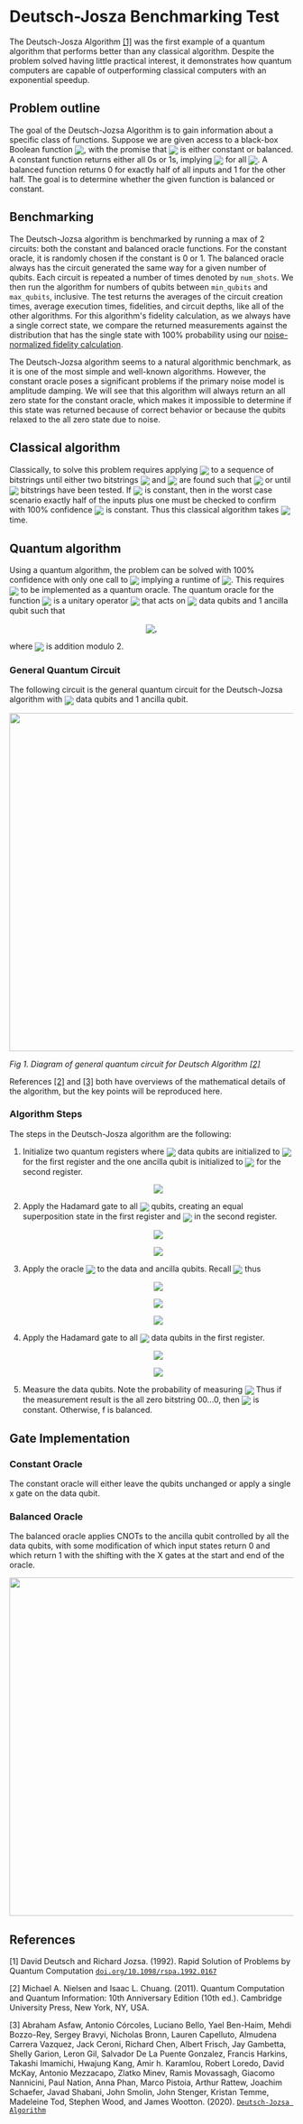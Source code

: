 # Deutsch-Josza Benchmarking Test

The Deutsch-Josza Algorithm [[1]](#references) was the first example of a quantum algorithm that 
performs better than any classical algorithm. Despite the problem solved having little practical 
interest, it demonstrates how quantum computers are capable of outperforming classical computers with 
an exponential speedup.

## Problem outline

The goal of the Deutsch-Jozsa Algorithm is to gain information about a specific class of functions.
Suppose we are given access to a black-box Boolean function <img align="center" src="https://latex.codecogs.com/svg.latex?\small\pagecolor{white}f:\{0,1\}^n\to\{0,1\}">, 
with the promise that <img align="center" src="https://latex.codecogs.com/svg.latex?\small\pagecolor{white}f"> is either constant or balanced.
A constant function returns either all 0s or 1s, implying <img align="center" src="https://latex.codecogs.com/svg.latex?\small\pagecolor{white}f(x)=c"> for all <img align="center" src="https://latex.codecogs.com/svg.latex?\small\pagecolor{white}x">.
A balanced function returns 0 for exactly half of all inputs and 1 for the other half. The goal is to determine whether 
the given function is balanced or constant.

## Benchmarking
The Deutsch-Jozsa algorithm is benchmarked by running a max of 2 circuits: both the constant and balanced oracle functions. For the constant oracle, it is randomly chosen if the constant is 0 or 1. The balanced oracle always has the circuit generated the same way for a given number of qubits. Each circuit is repeated a number of times denoted by `num_shots`. We then run the algorithm for numbers of qubits between `min_qubits` and `max_qubits`, inclusive. The test returns the averages of the circuit creation times, average execution times, fidelities, and circuit depths, like all of the other algorithms. For this algorithm's fidelity calculation, as we always have a single correct state, we compare the returned measurements against the distribution that has the single state with 100% probability using our [noise-normalized fidelity calculation](../_doc/POLARIZATION_FIDELITY.md).

The Deutsch-Jozsa algorithm seems to a natural algorithmic benchmark, as it is one of the most simple and well-known algorithms. However, the constant oracle poses a significant problems if the primary noise model is amplitude damping. We will see that this algorithm will always return an all zero state for the constant oracle, which makes it impossible to determine if this state was returned because of correct behavior or because the qubits relaxed to the  all zero state due to noise.

## Classical algorithm
Classically, to solve this problem requires applying <img align="center" src="https://latex.codecogs.com/svg.latex?\small\pagecolor{white}f"> 
to a sequence of bitstrings until either two bitstrings <img align="center" src="https://latex.codecogs.com/svg.latex?\small\pagecolor{white}x_1"> and <img align="center" src="https://latex.codecogs.com/svg.latex?\small\pagecolor{white}x_2"> 
are found such that <img align="center" src="https://latex.codecogs.com/svg.latex?\small\pagecolor{white}f(x_1)\ne{f}(x_2)">
or until <img align="center" src="https://latex.codecogs.com/svg.latex?\small\pagecolor{white}2^{n-1}+1"> bitstrings have been tested. 
If <img align="center" src="https://latex.codecogs.com/svg.latex?\small\pagecolor{white}f"> is constant, then in the worst case scenario
exactly half of the inputs plus one must be checked to confirm with 100% confidence <img align="center" src="https://latex.codecogs.com/svg.latex?\small\pagecolor{white}f"> is constant.
Thus this classical algorithm takes <img align="center" src="https://latex.codecogs.com/svg.latex?\small\pagecolor{white}O(2^n)"> time.

## Quantum algorithm
Using a quantum algorithm, the problem can be solved with 100% confidence with only one call to <img align="center" src="https://latex.codecogs.com/svg.latex?\small\pagecolor{white}f">
implying a runtime of <img align="center" src="https://latex.codecogs.com/svg.latex?\small\pagecolor{white}O(1)">.
This requires <img align="center" src="https://latex.codecogs.com/svg.latex?\small\pagecolor{white}f"> to be implemented as a quantum
oracle. The quantum oracle for the function <img align="center" src="https://latex.codecogs.com/svg.latex?\small\pagecolor{white}f"> 
is a unitary operator <img align="center" src="https://latex.codecogs.com/svg.latex?\small\pagecolor{white}U_f"> that acts on
<img align="center" src="https://latex.codecogs.com/svg.latex?\small\pagecolor{white}n"> data qubits and 1 ancilla qubit such that

<p align="center">
<img align="center" src="https://latex.codecogs.com/svg.latex?\small\pagecolor{white}U_f|x\rangle|y\rangle=|x\rangle|y\oplus{f}(x)\rangle">,
</p>

where <img align="center" src="https://latex.codecogs.com/svg.latex?\small\pagecolor{white}\oplus"> is addition modulo 2.

### General Quantum Circuit
The following circuit is the general quantum circuit for the Deutsch-Jozsa algorithm with <img align=center src="https://latex.codecogs.com/svg.latex?\small\pagecolor{white}n"> data qubits
and 1 ancilla qubit.

<p align="center">
<img align=center src="../_doc/images/deutsch-jozsa/deutsch_alg_circuit.png"  width="600" />
</p>

<p align="center">

*Fig 1. Diagram of general quantum circuit for Deutsch Algorithm [[2]](#references)*

</p>

References [[2]](#references) and [[3]](#references) both have overviews of the mathematical details of the 
algorithm, but the key points will be reproduced here.

### Algorithm Steps

The steps in the Deutsch-Josza algorithm are the following:

1. Initialize two quantum registers where <img align=center src="https://latex.codecogs.com/svg.latex?\small\pagecolor{white}n"> data qubits are initialized to <img align=center src="https://latex.codecogs.com/svg.latex?\small\pagecolor{white}|0\rangle"/> for the first register and the 
   one ancilla qubit is initialized to <img align=center src="https://latex.codecogs.com/svg.latex?\small\pagecolor{white}|1\rangle"/> for the second register.
  
   <p align="center">
   <img align=center src="https://latex.codecogs.com/svg.latex?\small\pagecolor{white}|\psi_0\rangle=|0\rangle^{\otimes{n}}|1\rangle"/>
   </p>
   
2. Apply the Hadamard gate to all <img align="center" src="https://latex.codecogs.com/svg.latex?\small\pagecolor{white}n"> qubits, creating an equal superposition state in the first register and
   <img align="center" src="https://latex.codecogs.com/svg.latex?\small\pagecolor{white}|-\rangle=\frac{1}{\sqrt{2}}\big(|0\rangle-1\rangle\big)"> in the second register.
   
   <p align="center">
   <img align=center src="https://latex.codecogs.com/svg.latex?\small\pagecolor{white}|\psi_1\rangle=H^{\otimes{n+1}}|\psi_0\rangle"/>
   </p>
   
   <p align="center">
   <img align=center src="https://latex.codecogs.com/svg.latex?\small\pagecolor{white}|\psi_1\rangle=\frac{1}{\sqrt{2^{n+1}}}\sum_{x=0}^{2^n-1}|x\rangle(|0\rangle{-}|1\rangle)"/>
   </p>

3. Apply the oracle <img align="center" src="https://latex.codecogs.com/svg.latex?\small\pagecolor{white}U_f"> to the data and ancilla qubits. Recall
   <img align="center" src="https://latex.codecogs.com/svg.latex?\small\pagecolor{white}U_f|x\rangle|y\rangle=|x\rangle|y\oplus{f}(x)\rangle"> thus
   
   <p align="center">
   <img align=center src="https://latex.codecogs.com/svg.latex?\small\pagecolor{white}|\psi_2\rangle=U_f|\psi_1\rangle"/>
   </p>
   
   <p align="center">
   <img align=center src="https://latex.codecogs.com/svg.latex?\small\pagecolor{white}|\psi_2\rangle=\frac{1}{\sqrt{2^{n+1}}}\sum_{x=0}^{2^n-1}|x\rangle(|{f(x)}\rangle{-}|1\oplus{f(x)}\rangle)"/>
   </p>
   
   <p align="center">
   <img align=center src="https://latex.codecogs.com/svg.latex?\small\pagecolor{white}|\psi_2\rangle=\frac{1}{\sqrt{2^{n+1}}}\sum_{x=0}^{2^n-1}(-1)^{f(x)}|x\rangle(|0\rangle{-}|1\rangle)"/>
   </p>
4. Apply the Hadamard gate to all <img align="center" src="https://latex.codecogs.com/svg.latex?\small\pagecolor{white}n"> data qubits in the first register.
   
   <p align="center">
   <img align=center src="https://latex.codecogs.com/svg.latex?\small\pagecolor{white}|\psi_3\rangle=\frac{1}{2^n}\sum_{x=0}^{2^n-1}(-1)^{f(x)}\bigg{[}\sum_{z=0}^{2^n-1}(-1)^{x\cdot{z}}\bigg{]}|z\rangle\frac{(|0\rangle{-}|1\rangle)}{\sqrt{2}}"/>
   </p>
   
   <p align="center">
   <img align=center src="https://latex.codecogs.com/svg.latex?\small\pagecolor{white}|\psi_3\rangle=\frac{1}{2^n}\sum_{x=0}^{2^n-1}\sum_{z=0}^{2^n-1}(-1)^{f(x)+x\cdot{z}}|z\rangle\frac{(|0\rangle{-}|1\rangle)}{\sqrt{2}}"/>
   </p>
   
5. Measure the data qubits. Note the probability of measuring <img align=center src="https://latex.codecogs.com/svg.latex?\small\pagecolor{white}|0\rangle^{\otimes{n}}:P(|0\rangle^{\otimes{n}})=|\frac{1}{\sqrt{2^n}}\sum_{x=0}^{2^n-1}(-1)^{f(x)}|^2"/>
   Thus if the measurement result is the all zero bitstring 00...0, then <img align="center" src="https://latex.codecogs.com/svg.latex?\small\pagecolor{white}f"> is constant. Otherwise, f is balanced.

## Gate Implementation

### Constant Oracle

The constant oracle will either leave the qubits unchanged or apply a single x gate on the data qubit. 

### Balanced Oracle

The balanced oracle applies CNOTs to the ancilla qubit controlled by all the data qubits, with some modification of which input states return 0 and which return 1 with the shifting with the X gates at the start and end of the oracle.

<p align="center">
<img align=center src="../_doc/images/deutsch-jozsa/balanced_oracle.png"  width="600" />
</p>

## References

[1] David Deutsch and Richard Jozsa. (1992).
    Rapid Solution of Problems by Quantum Computation
    [`doi.org/10.1098/rspa.1992.0167`](https://royalsocietypublishing.org/doi/10.1098/rspa.1992.0167)

[2] Michael A. Nielsen and Isaac L. Chuang. (2011).
    Quantum Computation and Quantum Information: 10th Anniversary Edition (10th ed.). 
    Cambridge University Press, New York, NY, USA.

[3] Abraham Asfaw, Antonio Córcoles, Luciano Bello, Yael Ben-Haim, Mehdi Bozzo-Rey, Sergey Bravyi, Nicholas Bronn, Lauren Capelluto, Almudena Carrera Vazquez, Jack Ceroni, Richard Chen, Albert Frisch, Jay Gambetta, Shelly Garion, Leron Gil, Salvador De La Puente Gonzalez, Francis Harkins, Takashi Imamichi, Hwajung Kang, Amir h. Karamlou, Robert Loredo, David McKay, Antonio Mezzacapo, Zlatko Minev, Ramis Movassagh, Giacomo Nannicini, Paul Nation, Anna Phan, Marco Pistoia, Arthur Rattew, Joachim Schaefer, Javad Shabani, John Smolin, John Stenger, Kristan Temme, Madeleine Tod, Stephen Wood, and James Wootton. (2020).
    [`Deutsch-Jozsa Algorithm`](https://qiskit.org/textbook/ch-algorithms/deutsch-jozsa.html)